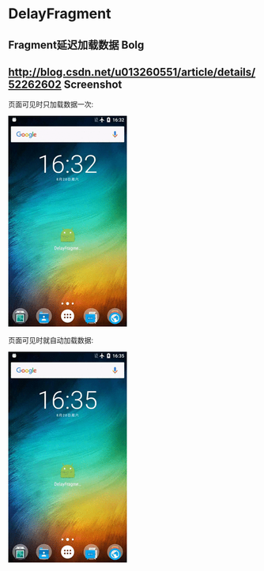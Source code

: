 # DelayFragment
Fragment延迟加载数据
Bolg
-------------------------
http://blog.csdn.net/u013260551/article/details/52262602
Screenshot
-------------------------
页面可见时只加载数据一次:

![image](https://github.com/XYScience/DelayFragment/raw/master/screenshot/fragment-delay-load-first.gif)

页面可见时就自动加载数据:

![image](https://github.com/XYScience/DelayFragment/raw/master/screenshot/fragment-visiable-load.gif)

